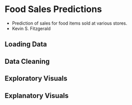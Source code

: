 # Food Sales Predictions
  - Prediction of sales for food items sold at various stores.
  - Kevin S. Fitzgerald

## Loading Data

## Data Cleaning

## Exploratory Visuals

## Explanatory Visuals

